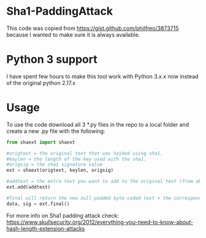 # Sha1-PaddingAttack
This code was copied from https://gist.github.com/philfreo/3873715 because I wanted to make sure it is always available.

# Python 3 support
I have spent few hours to make this tool work with Python 3.x.x now instead of the original python 2.17.x

# Usage
To use the code download all 3 *.py files in the repo to a local folder and create a new .py file with the following:
```Python
from shaext import shaext

#origtext = the original text that was hashed using sha1.
#keylen = the length of the key used with the sha1.
#origsig = the sha1 signature value
ext = shaext(origtext, keylen, origsig)

#addtext = the extra text you want to add to the original text (from above)
ext.add(addtext)

#final will return the new null padded byte coded text + the corresponding new compromised sha1 signature as text.
data, sig = ext.final()
```

For more info on Sha1 padding attack check: https://www.skullsecurity.org/2012/everything-you-need-to-know-about-hash-length-extension-attacks
